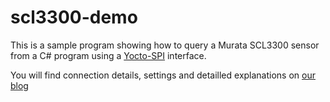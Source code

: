 # scl3300-demo

This is a sample program showing how to query a Murata SCL3300 sensor
from a C# program using a [Yocto-SPI](https://www.yoctopuce.com/EN/products/usb-electrical-interfaces/yocto-spi)
interface.

You will find connection details, settings and detailled explanations on
[our blog](https://www.yoctopuce.com/EN/article/querying-an-spi-sensor-in-c)
